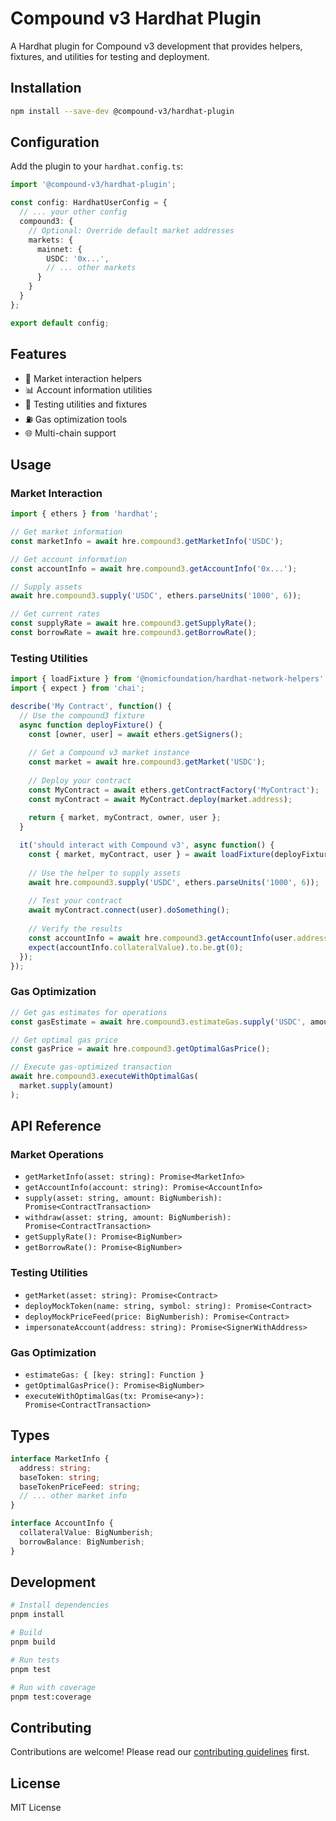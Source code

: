 # Compound v3 Hardhat Plugin

A Hardhat plugin for Compound v3 development that provides helpers, fixtures, and utilities for testing and deployment.

## Installation

```bash
npm install --save-dev @compound-v3/hardhat-plugin
```

## Configuration

Add the plugin to your `hardhat.config.ts`:

```typescript
import '@compound-v3/hardhat-plugin';

const config: HardhatUserConfig = {
  // ... your other config
  compound3: {
    // Optional: Override default market addresses
    markets: {
      mainnet: {
        USDC: '0x...',
        // ... other markets
      }
    }
  }
};

export default config;
```

## Features

- 🔧 Market interaction helpers
- 📊 Account information utilities
- 🧪 Testing utilities and fixtures
- ⛽ Gas optimization tools
- 🌐 Multi-chain support

## Usage

### Market Interaction

```typescript
import { ethers } from 'hardhat';

// Get market information
const marketInfo = await hre.compound3.getMarketInfo('USDC');

// Get account information
const accountInfo = await hre.compound3.getAccountInfo('0x...');

// Supply assets
await hre.compound3.supply('USDC', ethers.parseUnits('1000', 6));

// Get current rates
const supplyRate = await hre.compound3.getSupplyRate();
const borrowRate = await hre.compound3.getBorrowRate();
```

### Testing Utilities

```typescript
import { loadFixture } from '@nomicfoundation/hardhat-network-helpers';
import { expect } from 'chai';

describe('My Contract', function() {
  // Use the compound3 fixture
  async function deployFixture() {
    const [owner, user] = await ethers.getSigners();
    
    // Get a Compound v3 market instance
    const market = await hre.compound3.getMarket('USDC');
    
    // Deploy your contract
    const MyContract = await ethers.getContractFactory('MyContract');
    const myContract = await MyContract.deploy(market.address);
    
    return { market, myContract, owner, user };
  }

  it('should interact with Compound v3', async function() {
    const { market, myContract, user } = await loadFixture(deployFixture);
    
    // Use the helper to supply assets
    await hre.compound3.supply('USDC', ethers.parseUnits('1000', 6));
    
    // Test your contract
    await myContract.connect(user).doSomething();
    
    // Verify the results
    const accountInfo = await hre.compound3.getAccountInfo(user.address);
    expect(accountInfo.collateralValue).to.be.gt(0);
  });
});
```

### Gas Optimization

```typescript
// Get gas estimates for operations
const gasEstimate = await hre.compound3.estimateGas.supply('USDC', amount);

// Get optimal gas price
const gasPrice = await hre.compound3.getOptimalGasPrice();

// Execute gas-optimized transaction
await hre.compound3.executeWithOptimalGas(
  market.supply(amount)
);
```

## API Reference

### Market Operations

- `getMarketInfo(asset: string): Promise<MarketInfo>`
- `getAccountInfo(account: string): Promise<AccountInfo>`
- `supply(asset: string, amount: BigNumberish): Promise<ContractTransaction>`
- `withdraw(asset: string, amount: BigNumberish): Promise<ContractTransaction>`
- `getSupplyRate(): Promise<BigNumber>`
- `getBorrowRate(): Promise<BigNumber>`

### Testing Utilities

- `getMarket(asset: string): Promise<Contract>`
- `deployMockToken(name: string, symbol: string): Promise<Contract>`
- `deployMockPriceFeed(price: BigNumberish): Promise<Contract>`
- `impersonateAccount(address: string): Promise<SignerWithAddress>`

### Gas Optimization

- `estimateGas: { [key: string]: Function }`
- `getOptimalGasPrice(): Promise<BigNumber>`
- `executeWithOptimalGas(tx: Promise<any>): Promise<ContractTransaction>`

## Types

```typescript
interface MarketInfo {
  address: string;
  baseToken: string;
  baseTokenPriceFeed: string;
  // ... other market info
}

interface AccountInfo {
  collateralValue: BigNumberish;
  borrowBalance: BigNumberish;
}
```

## Development

```bash
# Install dependencies
pnpm install

# Build
pnpm build

# Run tests
pnpm test

# Run with coverage
pnpm test:coverage
```

## Contributing

Contributions are welcome! Please read our [contributing guidelines](../../CONTRIBUTING.md) first.

## License

MIT License

